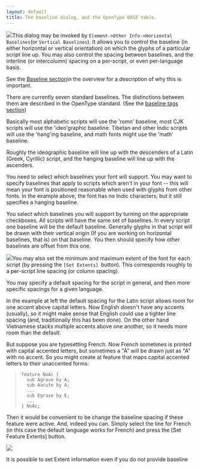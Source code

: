 ```yaml
---
layout: default
title: The baseline dialog, and the OpenType BASE table.
---
```



![](img/BASEdlg.png)This dialog may be invoked by
`Element->Other Info->Horizontal Baselines`(or `Vertical Baselines`). It
allows you to control the baseline (in either horizontal or vertical
orientation) on which the glyphs of a particular script line up. You may
also control the spacing between baselines, and the interline (or
intercolumn) spacing on a per-script, or even per-language basis.

See the [Baseline section](overview.html#Baseline)in the overview for a
description of why this is important.

There are currently seven standard baselines. The distinctions between
them are described in the OpenType standard. (See the [baseline tags
section](http://partners.adobe.com/public/developer/opentype/index_tag4.html))

Basically most alphabetic scripts will use the 'romn' baseline, most CJK
scripts will use the 'ideo'graphic baseline. Tibetan and other Indic
scripts will use the 'hang'ing baseline, and math fonts might use the
'math' baseline.

Roughly the ideographic baseline will line up with the descenders of a
Latin (Greek, Cyrillic) script, and the hanging baseline will line up
with the ascenders.

You need to select which baselines your font will support. You may want
to specify baselines that apply to scripts which aren't in your font --
this will mean your font is positioned reasonable when used with glyphs
from other fonts. In the example above, the font has no Indic
characters, but it still specifies a hanging baseline.

You select which baselines you will support by turning on the
appropriate checkboxes. All scripts will have the same set of baselines.
In every script one baseline will be the default baseline. Generally
glyphs in that script will be drawn with their vertical origin (If you
are working on horizontal baselines, that is) on that baseline. You then
should specify how other baselines are offset from this one.

![](img/BASElang.png)You may also set the minimum and maximum extent of the
font for each script (by pressing the `[Set Extents] `button). This
corresponds roughly to a per-script line spacing (or column spacing).

You may specify a default spacing for the script in general, and then
more specific spacings for a given language.

In the example at left the default spacing for the Latin script allows
room for one accent above capital letters. Now English doesn't have any
accents (usually), so it might make sense that English could use a
tighter line spacing (and, traditionally this has been done). On the
other hand Vietnamese stacks multiple accents above one another, so it
needs more room than the default.

But suppose you are typesetting French. Now French sometimes is printed
with capital accented letters, but sometimes a "À" will be drawn just as
"A" with no accent. So you might create at feature that maps capital
accented letters to their unaccented forms:

>     feature NoAc {
>       sub Agrave by A;
>       sub Aacute by A;
>       ...
>       sub Egrave by E;
>       ...
>     } NoAc;

Then it would be convenient to be change the baseline spacing if these
feature were active. And, indeed you can. Simply select the line for
French (in this case the default language works for French) and press
the [Set Feature Extents] button.

![](img/BASEfeat.png)

It is possible to set Extent information even if you do not provide
baseline
